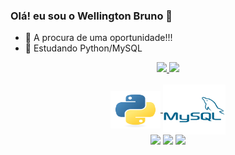 ### Olá! eu sou o Wellington Bruno 👋


- 🔭 A procura de uma oportunidade!!!
- 🌱 Estudando Python/MySQL


<div align="center">
  <a href="https://github.com/WellingtonBruno">
<img height="180em" src="https://github-readme-stats.vercel.app/api?username=wellingtonbruno&show_icons=true&theme=tokyonight&include_all_commits=true&count_private=true"/>
<img height="180em" src="https://github-readme-stats.vercel.app/api/top-langs/?username=WellingtonBruno&layout=compact&langs_count=7&theme=tokyonight"/>
</div>

 <div align="center" style="display: inline_block"><br> 
  <img align="center" alt="Well-Python" height="60" width="80" src="https://raw.githubusercontent.com/devicons/devicon/master/icons/python/python-original.svg">
   <img align="center" alt="Well-Mysql" height="80" width="100" src="https://github.com/devicons/devicon/blob/master/icons/mysql/mysql-plain-wordmark.svg">
   </div>

  
<div align="center">
  <a href="https://www.linkedin.com/in/wellington-bruno-novaes-2661a310b/" target="_blank"><img src="https://img.shields.io/badge/-LinkedIn-%230077B5?style=for-the-badge&logo=linkedin&logoColor=white" target="_blank"></a>
  <a href = "mailto:brnovaes22@gmail.com"><img src="https://img.shields.io/badge/Gmail-D14836?style=for-the-badge&logo=gmail&logoColor=white"></a>
  <a href = "https://api.whatsapp.com/send?phone=5511982262462&text=Ol%C3%A1%20Wellington%20possuo%20uma%20oportunidade..."><img src="https://img.shields.io/badge/WhatsApp-25D366?style=for-the-badge&logo=whatsapp&logoColor=white">
</div>
